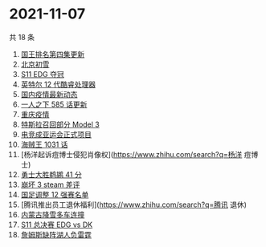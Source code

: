 # 2021-11-07

共 18 条

<!-- BEGIN ZHIHUSEARCH -->
<!-- 最后更新时间 Sun Nov 07 2021 10:29:36 GMT+0800 (China Standard Time) -->
1. [国王排名第四集更新](https://www.zhihu.com/search?q=国王排名)
1. [北京初雪](https://www.zhihu.com/search?q=北京初雪)
1. [S11 EDG 夺冠 ](https://www.zhihu.com/search?q=EDG)
1. [英特尔 12 代酷睿处理器](https://www.zhihu.com/search?q=12代酷睿)
1. [国内疫情最新动态](https://www.zhihu.com/search?q=疫情)
1. [一人之下 585 话更新](https://www.zhihu.com/search?q=一人之下)
1. [重庆疫情](https://www.zhihu.com/search?q=重庆疫情)
1. [特斯拉召回部分 Model 3](https://www.zhihu.com/search?q=特斯拉)
1. [电竞成亚运会正式项目](https://www.zhihu.com/search?q=亚运会电竞)
1. [海贼王 1031 话](https://www.zhihu.com/search?q=海贼王)
1. [杨洋起诉痘博士侵犯肖像权](https://www.zhihu.com/search?q=杨洋 痘博士)
1. [勇士大胜鹈鹕 41 分](https://www.zhihu.com/search?q=勇士)
1. [崩坏 3 steam 差评](https://www.zhihu.com/search?q=崩坏3)
1. [国足调整 12 强赛名单](https://www.zhihu.com/search?q=国足)
1. [腾讯推出员工退休福利](https://www.zhihu.com/search?q=腾讯 退休)
1. [内蒙古降雪多车连撞](https://www.zhihu.com/search?q=内蒙古降雪)
1. [S11 总决赛 EDG vs DK](https://www.zhihu.com/search?q=EDG)
1. [詹姆斯缺阵湖人负雷霆](https://www.zhihu.com/search?q=湖人)
<!-- END ZHIHUSEARCH -->
